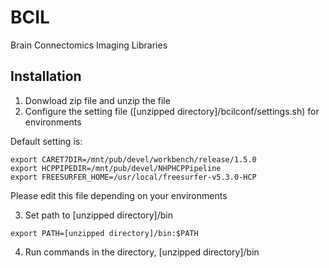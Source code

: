 # BCIL

Brain Connectomics Imaging Libraries


## Installation
1. Donwload zip file and unzip the file
2. Configure the setting file ([unzipped directory]/bcilconf/settings.sh) for environments

Default setting is:
```
export CARET7DIR=/mnt/pub/devel/workbench/release/1.5.0
export HCPPIPEDIR=/mnt/pub/devel/NHPHCPPipeline
export FREESURFER_HOME=/usr/local/freesurfer-v5.3.0-HCP
```
Please edit this file depending on your environments

3. Set path to [unzipped directory]/bin
```
export PATH=[unzipped directory]/bin:$PATH
```
4. Run commands in the directory, [unzipped directory]/bin
